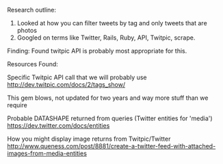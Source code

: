Research outline:

1) Looked at how you can filter tweets by tag and only tweets that are photos
2) Googled on terms like Twitter, Rails, Ruby, API, Twitpic, scrape.

Finding:
Found twitpic API is probably most appropriate for this.

Resources Found:

Specific Twitpic API call that we will probably use
http://dev.twitpic.com/docs/2/tags_show/

<!-- Most obvious library for ruby-twitpic interaction
https://github.com/stevencorona/ruby-twitpic
 -->
 This gem blows, not updated for two years and way more stuff than we require


Probable DATASHAPE returned from queries (Twitter entities for 'media')
https://dev.twitter.com/docs/entities

How you might display image returns from Twitpic/Twitter
http://www.queness.com/post/8881/create-a-twitter-feed-with-attached-images-from-media-entities